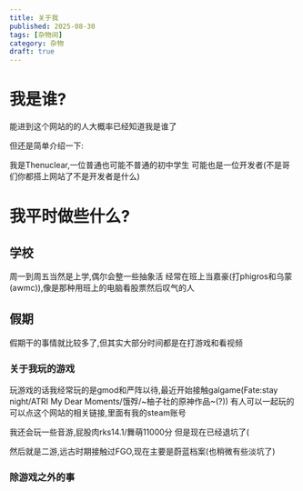 ```yaml
---
title: 关于我
published: 2025-08-30
tags: [杂物间]
category: 杂物
draft: true
---
```



# 我是谁?
能进到这个网站的的人大概率已经知道我是谁了

但还是简单介绍一下:

我是Thenuclear,一位普通也可能不普通的初中学生
可能也是一位开发者(不是哥们你都搭上网站了不是开发者是什么)

# 我平时做些什么?
## 学校
周一到周五当然是上学,偶尔会整一些抽象活
经常在班上当嘉豪(打phigros和乌蒙(awmc)),像是那种用班上的电脑看股票然后叹气的人

## 假期
假期干的事情就比较多了,但其实大部分时间都是在打游戏和看视频

### 关于我玩的游戏
玩游戏的话我经常玩的是gmod和严阵以待,最近开始接触galgame(Fate:stay night/ATRI My Dear Moments/饿殍/~柚子社的原神作品~(?))
有人可以一起玩的可以点这个网站的相关链接,里面有我的steam账号

我还会玩一些音游,屁股肉rks14.1/舞萌11000分
但是现在已经退坑了(

然后就是二游,远古时期接触过FGO,现在主要是蔚蓝档案(也稍微有些淡坑了)

### 除游戏之外的事
